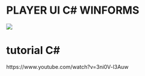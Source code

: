 # PLAYER UI C# WINFORMS
<img src="https://i1.wp.com/rjcodeadvance.com/wp-content/uploads/2019/09/portada-MODERN-UI-SLIDING-MENU-WINDOWS-FORM.png?w=1921&ssl=1">
<h1>tutorial C#</h1>
https://www.youtube.com/watch?v=3ni0V-l3Auw
